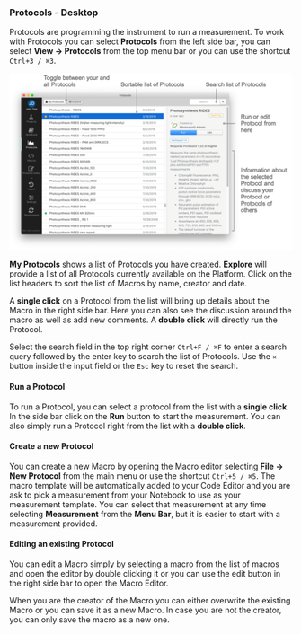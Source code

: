 ### Protocols - Desktop

Protocols are programming the instrument to run a measurement. To work with Protocols you can select **Protocols** from the left side bar, you can select **View → Protocols** from the top menu bar or you can use the shortcut `Ctrl+3 / ⌘3`.

![The Protocol List](../images/help/_desktop-app_Protocols_List.png)

**My Protocols** shows a list of Protocols you have created. **Explore** will provide a list of all Protocols currently available on the Platform. Click on the list headers to sort the list of Macros by name, creator and date.

A **single click** on a Protocol from the list will bring up details about the Macro in the right side bar. Here you can also see the discussion around the macro as well as add new comments. A **double click** will directly run the Protocol.

Select the search field in the top right corner `Ctrl+F / ⌘F` to enter a search query followed by the enter key to search the list of Protocols. Use the `×` button inside the input field or the `Esc` key to reset the search.

#### Run a Protocol

To run a Protocol, you can select a protocol from the list with a **single click**. In the side bar click on the **Run** button to start the measurement. You can also simply run a Protocol right from the list with a **double click**.

#### Create a new Protocol

You can create a new Macro by opening the Macro editor selecting **File → New Protocol** from the main menu or use the shortcut `Ctrl+5 / ⌘5`. The macro template will be automatically added to your Code Editor and you are ask to pick a measurement from your Notebook to use as your measurement template. You can select that measurement at any time selecting **Measurement** from the **Menu Bar**, but it is easier to start with a measurement provided.

#### Editing an existing Protocol

You can edit a Macro simply by selecting a macro from the list of macros and open the editor by double clicking it or you can use the edit button in the right side bar to open the Macro Editor.

When you are the creator of the Macro you can either overwrite the existing Macro or you can save it as a new Macro. In case you are not the creator, you can only save the macro as a new one.